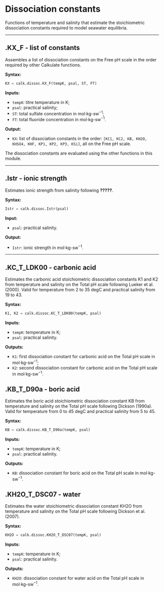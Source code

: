 # Dissociation constants

Functions of temperature and salinity that estimate the stoichiometric dissociation constants required to model seawater equilibria.


<!-- Add chemistry with https://mhchem.github.io/MathJax-mhchem/ -->

<hr />


## .KX_F - list of constants

Assembles a list of dissociation constants on the Free pH scale in the order required by other Calkulate functions.

**Syntax:**

```python
KX = calk.dissoc.KX_F(tempK, psal, ST, FT)
```

**Inputs:**

  * `tempK`: titre temperature in K;
  * `psal`: practical salinity;
  * `ST`: total sulfate concentration in mol·kg-sw<sup>−1</sup>;
  * `FT`: total fluoride concentration in mol·kg-sw<sup>−1</sup>.

**Output:**

  * `KX`: list of dissociation constants in the order: `[KC1, KC2, KB, KH2O, KHSO4, KHF, KP1, KP2, KP3, KSi]`, all on the Free pH scale.

The dissociation constants are evaluated using the other functions in this module.


<hr />

## .Istr - ionic strength

Estimates ionic strength from salinity following **?????**.

**Syntax:**

```python
Istr = calk.dissoc.Istr(psal)
```

**Input:**

  * `psal`: practical salinity.

**Output:**

  * `Istr`: ionic strength in mol·kg-sw<sup>−1</sup>.


<hr />

## .KC_T_LDK00 - carbonic acid

Estimates the carbonic acid stoichiometric dissociation constants K1 and K2 from temperature and salinity on the Total pH scale following Lueker et al. (2000). Valid for temperature from 2 to 35 degC and practical salinity from 19 to 43.

**Syntax:**

```python
K1, K2 = calk.dissoc.KC_T_LDK00(tempK, psal)
```

**Inputs:**

  * `tempK`: temperature in K;
  * `psal`: practical salinity.

**Outputs:**

  * `K1`: first dissociation constant for carbonic acid on the Total pH scale in mol·kg-sw<sup>−1</sup>;
  * `K2`: second dissociation constant for carbonic acid on the Total pH scale in mol·kg-sw<sup>−1</sup>.


## .KB_T_D90a - boric acid

Estimates the boric acid stoichiometric dissociation constant KB from temperature and salinity on the Total pH scale following Dickson (1990a). Valid for temperature from 0 to 45 degC and practical salinity from 5 to 45.

**Syntax:**

```python
KB = calk.dissoc.KB_T_D90a(tempK, psal)
```

**Inputs:**

  * `tempK`: temperature in K;
  * `psal`: practical salinity.

**Outputs:**

  * `KB`: dissociation constant for boric acid on the Total pH scale in mol·kg-sw<sup>−1</sup>.


## .KH2O_T_DSC07 - water

Estimates the water stoichiometric dissociation constant KH2O from temperature and salinity on the Total pH scale following Dickson et al. (2007).

**Syntax:**

```python
KH2O = calk.dissoc.KH2O_T_DSC07(tempK, psal)
```

**Inputs:**

  * `tempK`: temperature in K;
  * `psal`: practical salinity.

**Outputs:**

  * `KH2O`: dissociation constant for water acid on the Total pH scale in mol·kg-sw<sup>−1</sup>.
